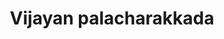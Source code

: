 ---
title: "Vijayan palacharakkada"
url: /thiruvananthapuram/vijayan-palacharakkada/
shop: Allgemein
---